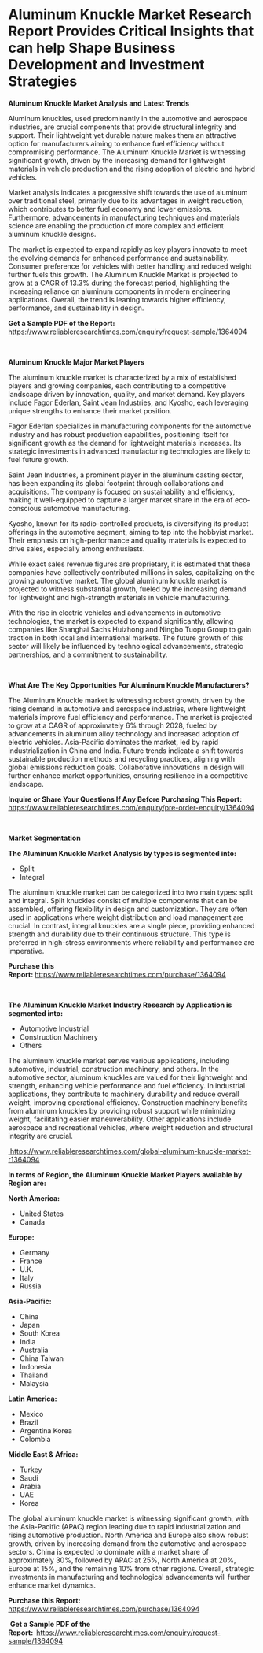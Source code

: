 <p><h1>Aluminum Knuckle Market Research Report Provides Critical Insights that can help Shape Business Development and Investment Strategies</h1></p><p><strong>Aluminum Knuckle Market Analysis and Latest Trends</strong></p>
<p><p>Aluminum knuckles, used predominantly in the automotive and aerospace industries, are crucial components that provide structural integrity and support. Their lightweight yet durable nature makes them an attractive option for manufacturers aiming to enhance fuel efficiency without compromising performance. The Aluminum Knuckle Market is witnessing significant growth, driven by the increasing demand for lightweight materials in vehicle production and the rising adoption of electric and hybrid vehicles. </p><p>Market analysis indicates a progressive shift towards the use of aluminum over traditional steel, primarily due to its advantages in weight reduction, which contributes to better fuel economy and lower emissions. Furthermore, advancements in manufacturing techniques and materials science are enabling the production of more complex and efficient aluminum knuckle designs. </p><p>The market is expected to expand rapidly as key players innovate to meet the evolving demands for enhanced performance and sustainability. Consumer preference for vehicles with better handling and reduced weight further fuels this growth. The Aluminum Knuckle Market is projected to grow at a CAGR of 13.3% during the forecast period, highlighting the increasing reliance on aluminum components in modern engineering applications. Overall, the trend is leaning towards higher efficiency, performance, and sustainability in design.</p></p>
<p><strong>Get a Sample PDF of the Report:&nbsp;</strong> <a href="https://www.reliableresearchtimes.com/enquiry/request-sample/1364094?utm_campaign=3202&utm_medium=2&utm_source=Github&utm_content=ia&utm_term=16042025&utm_id=aluminum-knuckle">https://www.reliableresearchtimes.com/enquiry/request-sample/1364094</a></p>
<p>&nbsp;</p>
<p><strong>Aluminum Knuckle Major Market Players</strong></p>
<p><p>The aluminum knuckle market is characterized by a mix of established players and growing companies, each contributing to a competitive landscape driven by innovation, quality, and market demand. Key players include Fagor Ederlan, Saint Jean Industries, and Kyosho, each leveraging unique strengths to enhance their market position.</p><p>Fagor Ederlan specializes in manufacturing components for the automotive industry and has robust production capabilities, positioning itself for significant growth as the demand for lightweight materials increases. Its strategic investments in advanced manufacturing technologies are likely to fuel future growth.</p><p>Saint Jean Industries, a prominent player in the aluminum casting sector, has been expanding its global footprint through collaborations and acquisitions. The company is focused on sustainability and efficiency, making it well-equipped to capture a larger market share in the era of eco-conscious automotive manufacturing.</p><p>Kyosho, known for its radio-controlled products, is diversifying its product offerings in the automotive segment, aiming to tap into the hobbyist market. Their emphasis on high-performance and quality materials is expected to drive sales, especially among enthusiasts.</p><p>While exact sales revenue figures are proprietary, it is estimated that these companies have collectively contributed millions in sales, capitalizing on the growing automotive market. The global aluminum knuckle market is projected to witness substantial growth, fueled by the increasing demand for lightweight and high-strength materials in vehicle manufacturing. </p><p>With the rise in electric vehicles and advancements in automotive technologies, the market is expected to expand significantly, allowing companies like Shanghai Sachs Huizhong and Ningbo Tuopu Group to gain traction in both local and international markets. The future growth of this sector will likely be influenced by technological advancements, strategic partnerships, and a commitment to sustainability.</p></p>
<p>&nbsp;</p>
<p><strong>What Are The Key Opportunities For Aluminum Knuckle Manufacturers?</strong></p>
<p><p>The Aluminum Knuckle market is witnessing robust growth, driven by the rising demand in automotive and aerospace industries, where lightweight materials improve fuel efficiency and performance. The market is projected to grow at a CAGR of approximately 6% through 2028, fueled by advancements in aluminum alloy technology and increased adoption of electric vehicles. Asia-Pacific dominates the market, led by rapid industrialization in China and India. Future trends indicate a shift towards sustainable production methods and recycling practices, aligning with global emissions reduction goals. Collaborative innovations in design will further enhance market opportunities, ensuring resilience in a competitive landscape.</p></p>
<p><strong>Inquire or Share Your Questions If Any Before Purchasing This Report:</strong> <a href="https://www.reliableresearchtimes.com/enquiry/pre-order-enquiry/1364094?utm_campaign=3202&utm_medium=2&utm_source=Github&utm_content=ia&utm_term=16042025&utm_id=aluminum-knuckle">https://www.reliableresearchtimes.com/enquiry/pre-order-enquiry/1364094</a></p>
<p>&nbsp;</p>
<p><strong>Market Segmentation</strong></p>
<p><strong>The Aluminum Knuckle Market Analysis by types is segmented into:</strong></p>
<p><ul><li>Split</li><li>Integral</li></ul></p>
<p><p>The aluminum knuckle market can be categorized into two main types: split and integral. Split knuckles consist of multiple components that can be assembled, offering flexibility in design and customization. They are often used in applications where weight distribution and load management are crucial. In contrast, integral knuckles are a single piece, providing enhanced strength and durability due to their continuous structure. This type is preferred in high-stress environments where reliability and performance are imperative.</p></p>
<p><strong>Purchase this Report:&nbsp;</strong><a href="https://www.reliableresearchtimes.com/purchase/1364094?utm_campaign=3202&utm_medium=2&utm_source=Github&utm_content=ia&utm_term=16042025&utm_id=aluminum-knuckle">https://www.reliableresearchtimes.com/purchase/1364094</a></p>
<p>&nbsp;</p>
<p><strong>The Aluminum Knuckle Market Industry Research by Application is segmented into:</strong></p>
<p><ul><li>Automotive Industrial</li><li>Construction Machinery</li><li>Others</li></ul></p>
<p><p>The aluminum knuckle market serves various applications, including automotive, industrial, construction machinery, and others. In the automotive sector, aluminum knuckles are valued for their lightweight and strength, enhancing vehicle performance and fuel efficiency. In industrial applications, they contribute to machinery durability and reduce overall weight, improving operational efficiency. Construction machinery benefits from aluminum knuckles by providing robust support while minimizing weight, facilitating easier maneuverability. Other applications include aerospace and recreational vehicles, where weight reduction and structural integrity are crucial.</p></p>
<p><a href="https://www.reliableresearchtimes.com/global-aluminum-knuckle-market-r1364094?utm_campaign=3202&utm_medium=2&utm_source=Github&utm_content=ia&utm_term=16042025&utm_id=aluminum-knuckle">&nbsp;https://www.reliableresearchtimes.com/global-aluminum-knuckle-market-r1364094</a></p>
<p><strong>In terms of Region, the Aluminum Knuckle Market Players available by Region are:</strong></p>
<p>
    <p> <strong> North America: </strong>
        <ul>
            <li>United States</li>
            <li>Canada</li>
        </ul>
        </p> 
    <p> <strong> Europe: </strong>
        <ul>
            <li>Germany</li>
            <li>France</li>
            <li>U.K.</li>
            <li>Italy</li>
            <li>Russia</li>
        </ul>
        </p> 
    <p> <strong> Asia-Pacific: </strong>
        <ul>
            <li>China</li>
            <li>Japan</li>
            <li>South Korea</li>
            <li>India</li>
            <li>Australia</li>
            <li>China Taiwan</li>
            <li>Indonesia</li>
            <li>Thailand</li>
            <li>Malaysia</li>
        </ul>
        </p> 
    <p> <strong> Latin America: </strong>
        <ul>
            <li>Mexico</li>
            <li>Brazil</li>
            <li>Argentina Korea</li>
            <li>Colombia</li>
        </ul>
        </p> 
    <p> <strong> Middle East & Africa: </strong>
        <ul>
            <li>Turkey</li>
            <li>Saudi</li>
            <li>Arabia</li>
            <li>UAE</li>
            <li>Korea</li>
        </ul>
    </p>
    </p>
<p><p>The global aluminum knuckle market is witnessing significant growth, with the Asia-Pacific (APAC) region leading due to rapid industrialization and rising automotive production. North America and Europe also show robust growth, driven by increasing demand from the automotive and aerospace sectors. China is expected to dominate with a market share of approximately 30%, followed by APAC at 25%, North America at 20%, Europe at 15%, and the remaining 10% from other regions. Overall, strategic investments in manufacturing and technological advancements will further enhance market dynamics.</p></p>
<p><strong>Purchase this Report: </strong><a href="https://www.reliableresearchtimes.com/purchase/1364094?utm_campaign=3202&utm_medium=2&utm_source=Github&utm_content=ia&utm_term=16042025&utm_id=aluminum-knuckle">https://www.reliableresearchtimes.com/purchase/1364094</a></p>
<p>&nbsp;<strong>Get a Sample PDF of the Report:&nbsp;&nbsp;</strong><a href="https://www.reliableresearchtimes.com/enquiry/request-sample/1364094?utm_campaign=3202&utm_medium=2&utm_source=Github&utm_content=ia&utm_term=16042025&utm_id=aluminum-knuckle">https://www.reliableresearchtimes.com/enquiry/request-sample/1364094</a></p>
<p><strong></strong></p>
<p><p></p><p></p><p></p></p>